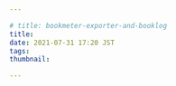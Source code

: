```yaml
---

# title: bookmeter-exporter-and-booklog
title:
date: 2021-07-31 17:20 JST
tags: 
thumbnail:

---
```



